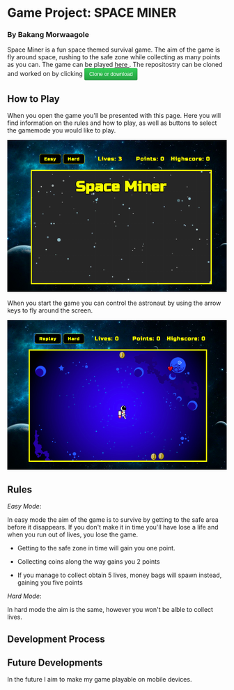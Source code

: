 # Game Project: SPACE MINER
### By Bakang Morwaagole

Space Miner is a fun space themed survival game. The aim of the game is fly around space, rushing to the safe zone while collecting as many points as you can. The game can be played 
 <a href ="https://bakangam97.github.io/SpartaGame.BakangAM97.github.io/"> here </a>.  The repositostry can be cloned and worked on by clicking
 <button style="background-color: #28a745; color:white; background-image: linear-gradient(-180deg,#34d058 0%,#28a745 90%);padding: 3px 10px; font-size: 12px; line-height: 20px;     border: 1px solid rgba(27,31,35,0.2); border-radius: 0.25em; background-repeat:repeat-x;background-position: -1px -1px;">Clone or download</button>

 
## How to Play

When you open the game you'll be presented with this page. Here you will find information on the rules and how to play, as well as buttons to select the gamemode you would like to play.

<img src = "images/intro-page.png">


When you start the game you can control the astronaut by using the arrow keys to fly around the screen. 

<img src = "images/game-play.png">

## Rules

_Easy Mode_:

In easy mode the aim of the game is to survive by getting to the safe area before it disappears. If you don't make it in time you'll have lose a life and when you run out of lives, you lose the game. 
 

* Getting to the safe zone in time will gain you one point. 

* Collecting coins along the way gains you 2 points

* If you manage to collect obtain 5 lives, money bags will spawn instead, gaining you five points

_Hard Mode_:

In hard mode the aim is the same, however you won't be alble to collect lives. 

## Development Process 

## Future Developments

In the future I aim to make my game playable on mobile devices. 
 
